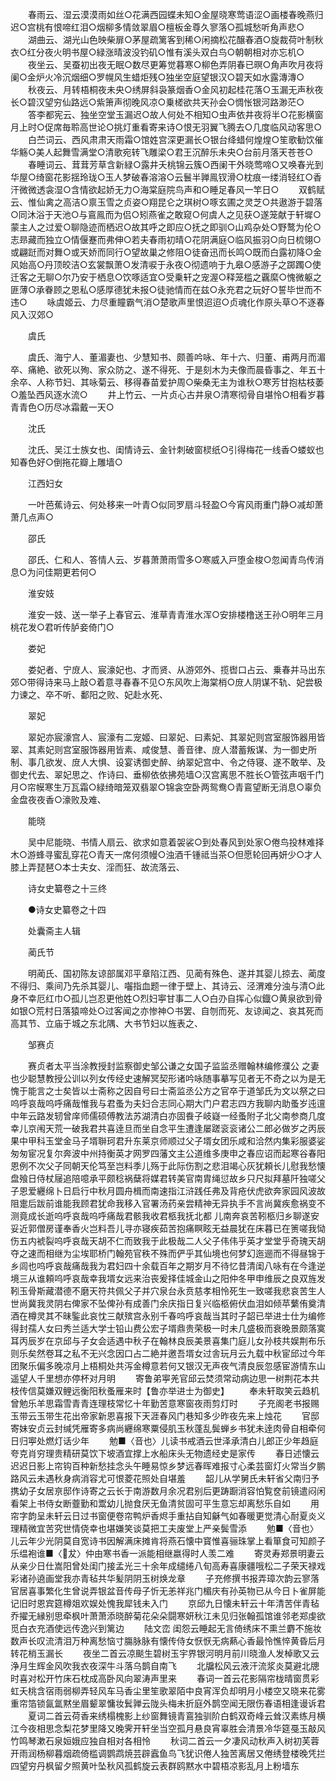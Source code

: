 <!-- { "loadSidebar": true } -->
　　春雨云、湿云漠漠雨如丝○花满西园蝶未知○金屋晓寒莺语涩○画楼春晚燕归迟○宫桃有恨啼红泪○烟柳多情敛翠眉○檀板金尊久寥落○孤城愁听角声悲○
　　湖曲云、湖光山色映柴扉○茅屋疏篱客到稀○闲摘松花醸春酒○旋裁荷叶制秋衣○红分夜火明书屋○緑涨晴波没钓矶○惟有溪头双白鸟○朝朝相对亦忘机○
　　夜坐云、吴蚕初出夜无眠○数尽更筹觉暮寒○柳色弄阴春已暝○角声吹月夜将阑○金炉火冷沉烟细○罗幌风生蜡炬残○独坐空庭望银汉○碧天如水露漙漙○
　　秋夜云、月转梧桐夜未央○绣屏斜袅篆烟香○金风初起桂花落○玉漏无声秋夜长○碧汉望穷仙路远○紫箫声彻晚风凉○乗槎欲共天孙会○惆怅银河路渺茫○
　　答李都宪云、独坐空堂玉漏迟○故人何处不相知○虫声依井夜将半○花影横窗月上时○促席毎聆高世论○挑灯重看寄来诗○恨无羽翼飞腾去○几度临风动客思○
　　白苎词云、西风肃肃天雨霜○馆姓宫深更漏长○银台绛蜡何煌煌○笙歌勧饮催华觞○美人起舞雪满堂○清歌宛转飞雕梁○君王沉醉乐未央○台前月落天苍苍○
　　春睡词云、茸茸芳草含新緑○露井夭桃锦云簇○西阑干外晓莺啼○又唤春光到华屋○绮窗花影揺玲珑○玉人梦破春溶溶○云鬟半亸鳯钗滑○枕痕一缕消轻红○香汗微微透衾湿○含情欲起娇无力○海棠庭院鸟声和○睡足春风一竿日○
　　双鹤赋云、惟仙禽之高洁○禀玉雪之贞姿○翔昆仑之琪树○啄玄圃之灵芝○共遨游于碧落○同沐浴于天池○与鵉鳯而为侣○矧燕雀之敢窥○何虞人之见获○遂笼献于轩墀○蒙主人之过爱○聊隐迹而栖迟○故其呼之即应○抚之即驯○山鸡杂处○野鹜为伦○志昻藏而独立○情偃蹇而弗伸○若夫春雨初晴○花阴满庭○临风振羽○向日梳翎○或翩跹而对舞○或天娇而同行○望故巢之修阻○徒奋迅而长鸣○既而白露初降○金风始高○丹顶皎洁○玄裳飘萧○发清唳于永夜○彻遗响于九皋○感游子之踯躅○使迁客之无聊○尔乃安于栖息○饮啄适宜○受乗轩之宠渥○释笼槛之覊縻○愧微躯之匪薄○承眷顾之恩私○感厚德犹未报○徒驰情而在兹○永充君之玩好○誓毕世而不违○
　　咏虞姬云、力尽重瞳霸气消○楚歌声里恨迢迢○贞魂化作原头草○不逐春风入汉郊○

　　虞氏

　　虞氏、海宁人、董湄妻也、少慧知书、颇善吟咏、年十六、归董、甫两月而湄卒、痛絶、欲死以殉、家众防之、遂不得死、于是刻木为夫像而晨昏事之、年五十余卒、人称节妇、其咏菊云、移得春苗爱护周○柴桑无主为谁秋○寒芳甘抱枯枝萎○羞坠西风逐水流○
　　井上竹云、一片贞心古井泉○清寒彻骨自堪怜○相看岁暮青青色○历尽冰霜戴一天○

　　沈氏

　　沈氏、吴江士族女也、闺情诗云、金针刺破窗棂纸○引得梅花一线香○蝼蚁也知春色好○倒拖花瓣上雕墙○

　　江西妇女

　　一叶芭蕉诗云、何处移来一叶青○似同罗扇斗轻盈○今宵风雨重门静○减却萧萧几点声○

　　邵氏

　　邵氏、仁和人、答情人云、岁暮萧萧雨雪多○寒威入戸堕金梭○忽闻青鸟传消息○为问佳期更若何○

　　淮安妓

　　淮安一妓、送一举子上春官云、淮草青青淮水浑○安排楼橹送王孙○明年三月桃花发○君听传胪妾倚门○

　　娄妃

　　娄妃者、宁庻人、宸濠妃也、才而贤、从游郊外、揽辔口占云、乗春并马出东郊○带得诗来马上敲○着意寻春春不见○东风吹上海棠梢○庻人阴谋不轨、妃尝极力谏之、卒不听、鄱阳之败、妃赴水死、

　　翠妃

　　翠妃亦宸濠宫人、宸濠有二宠姬、曰翠妃、曰素妃、其翠妃则宫室服饰器用皆翠、其素妃则宫室服饰器用皆素、咸俊慧、善音律、庻人潜蓄叛谋、为一御史所制、事几欲发、庻人大惧、设宴诱御史醉、纳翠妃宫中、令之侍寝、遂不敢举、及御史代去、翠妃思之、作诗曰、垂柳依依拂苑墙○汉宫离思不胜长○管弦声咽千门月○帘幙寒生万瓦霜○緑绮暗笼双翡翠○锦衾空卧两鸳鸯○青鵉望断无消息○辜负金盘夜夜香○濠败及难、

　　能晓

　　吴中尼能晓、书情人扇云、欲求如意着袈裟○到处春风到处家○倦鸟投林难择木○游蜂寻蜜乱穿花○青天一席何须幔○浊酒千锺祗当茶○但愿轮回再妍少○才人膝上弄琵琶○本士夫女、淫而狂、故流落云、

　　诗女史纂卷之十三终

　　●诗女史纂卷之十四

　　处囊斋主人辑

　　蔺氏节

　　明蔺氏、国初陈友谅部属邓平章陷江西、见蔺有殊色、遂并其婴儿掠去、蔺度不得归、乘间乃先杀其婴儿、囓指血题一律于壁上、其诗云、泾渭难分浊与清○此身不幸厄红巾○孤儿岂忍更他姓○烈妇寕甘事二人○白刅自挥心似鐡○黄泉欲到骨如银○荒村日落猿啼处○过客闻之亦惨神○书罢、自刎而死、友谅闻之、哀其死而高其节、立庙于城之东北隅、大书节妇以旌表之、

　　邹赛贞

　　赛贞者太平当涂教授封监察御史邹公谦之女国子监监丞赠翰林编修濮公  之妻也少聪慧教授公训以列女传经史速解冥契形诸吟咏随事摹写见者无不奇之以为是无愧于能言之士矣皆以士斋称之因自号曰士斋监丞公方之官卒于道邹氏为文以祭之曰呜呼哀哉呜呼痛哉惟我与君蚤为夫妇合志同心期大门户君志四方我聊内助蚤岁迍邅中年云路发轫曾庠师儒硕傅教法苏湖清白亦固飬子岐嶷一经蚤附子北父南参商几度幸儿京闱天荒一破我君共喜逹旦而坐自念平生遭逢屡蹉衮衮诸公二郎必做岁之丙辰果中甲科玉堂金马子壻聨珂君升东莱京师顺过父子壻女团乐咸和洽然内集彩服婆娑匆匆宦况复尔奔波中州持衡英才网罗四藩文主公道维多庚申之春应诏而起寒谷春阳恩例不次父子同朝天伦笃至岂料季儿殇于此际伤割之悲泪竭心灰犹頼长儿慰我愁懐盘飱日侍杖屦追陪噫承平颇稔祸蘖将媒君转美官南胄绳愆故乡只尺拟拜墓阡独嗟父子恩爱纒绵卜日启行中秋月圆舟楫而南速指江浒践任弗及背疮伏虎欲奔家园风波故阻疐后跋前谁能我顾君犹命我移入官署汤药亲尝精神无异执手不言尚冀疾愈祸变不测竟成长逝呜呼哀哉呜呼痛哉君骸我收君柩我抚北都  儿南奔哀苦靷柩归乡聊遂安妥近郭僧房谨奉香火岂料吾儿寻亦寝疾茹苦抱痛瞑眩无益晨犹在床暮已在箦嗟我恸伤五内裭裂呜呼哀哉天胡不仁而致我于此极哉二人父子伟伟乎英才堂堂乎奇瑰天胡夺之速而相继为尘埃耶桥门翰苑官秩不殊而俨乎其仙境也何梦幻迤逦而不得昼锦于乡闾也呜呼哀哉痛哉我为君妇四十余载百年之期岁月不待忆昔清闺八咏有在今逢逆境三从谁頼呜呼哀哉幸我壻女远来治丧爰择佳城金山之阳仲冬甲申维辰之良双旌发靷玉骨斯藏潜德不磨天符共佩父子并穴泉台永贲慈孝相怜死生一致嗟我悲哀苦生人世尚冀我灵阴右俾家不坠俾孙有成善门余庆指日复兴临柩俯伏血泪如倾苹蘩侑奠清酒在樽灵其不昧鍳此哀忱三献殡宫永别千春呜呼哀哉当其时子韶已举进士仕为编修得封孺人女曰秀兰适大学士铅山费公宏子壻鼎贵荣极一时未几盛极而衰晚景颇落寞耳丙辰岁在京邱与子女会适遇中秋子在翰林良辰美景喜集门庭儿女孙枝共娱荆布乐则乐矣然卷耳之私不无兴念因口占二絶并邀吾壻女过舎玩月云九载中秋宦邱过今年团聚乐偏多晚凉月上梧桐处共泻金樽意若何又银汉无声夜气清良辰忽感宦游情东山遥望人千里想亦停杯对月明
　　寄鲁弟寕羌官邱云焚须常动病边思一树荆花本共枝传信莫嫌双鲤远衡阳秋蚤雁来时【鲁亦举进士为御史】
　　奉未轩取笑云趋机曾勉乐羊思霜雪青青连理枝常忆十年勤苦意寒窗夜雨剪灯时
　　子充阁老书报赐玉带云玉带生花出帝家新恩喜报下天涯春风门巷知多少昨夜先来上烛花
　　官邸寄妹安贞云封缄凭雁寄多病尚纒绵寒粟侵肌玉秋蓬乱鬓蝉乡书犹未逹肉骨自相牵何日归寕处燃灯话少年
　　勉■〈音也〉儿读书戒酒云世泽承清白儿郎正少年趋庭夸克肖穷理贵精研莫饮下坡酒宜撑上水船床头无物遗经史是家传
　　春日述懐云迟迟日影上帘钩百种新愁挂念头午睡易惊乡梦远春晖难报寸心柔芸窗灯火常当夕鹏路风云未遇秋身病消容尤可恨菱花照处自堪羞
　　韶儿从学舅氏未轩省父南归予携幼子女居亰邸作诗寄之云长于南游数月余况君别后更踌蹰消容怕覧奁前镜遣闷闲看架上书侍女断虀勤和鬻幼儿抛食厌无鱼清贫固可平生意忘却离愁乐自如
　　用帘字韵呈未轩云日过书窗便卷帘鸭炉香烬手重拈自知龢气如春暖更觉清心耐夏炎义理精微宜苦究世情侥幸也堪嫌笑谈莫把工夫废堂上严亲鬓雪添
　　勉■〈音也〉儿云年少光阴莫自宽诗书因解满床摊肯将燕石懐中寳惟喜骊珠掌上看箪食可知颜子乐缊袍谁■〈犮〉仲由寒书香一派能相继嬴得时人羡二难
　　寄灵寿郑景明妻云从亲少日仕嵩阳曾处闺门接孟光三十余年成缱绻八旬高寿喜康疆哦松二子荣天禄戏彩诸孙遶画堂我亦青毡共华髪阴阴玉树焕龙章
　　子充修撰书报弄璋次韵云寥落官居喜事繁化生曾说弄银盆音传母子忻无恙祥兆门楣庆有孙英物已从今日卜雀屏能记旧时恩宾筵樽爼欢娱处愧我犀钱未入门
　　京邱九日懐未轩云十年清苦伴青毡乔擢无縁别思牵枫叶萧萧添晓醉菊花朵朵闘寒妍秋江未见归张翰孤馆谁邻老郑虔欲觅白衣充酒使远传逸兴到篱边
　　陆文峦  闺怨云睡起无言倚绣床不熏兰麝不施妆数声长叹流清泪万种离愁恼寸膓脉脉有懐传侍女恹恹无病爇心香最怜憔悴黄昏后月转花梢玉漏长
　　夜坐二首云凉颷生碧树玉宇界银河明月前川晓渔人发棹歌又云浄月生辉金风吹我衣夜深牛斗落乌鹊自南飞
　　北牖松风云液汗流浆炎莫避北牕时喜对松开竹床石枕成高卧风向翠涛声里来
　　春词一首云花影隔帘栊晴窗贯彩虹夭桃含宿雨弱柳弄轻风车马香尘里笙歌翠陌中良宵浑负却明月小楼空又晓来花雾重帘箔锁氤氲黙坐眉颦翠慵妆鬂亸云陇头梅未折庭外鹊空闻无限伤春语相逢谩诉君
　　夏词二首云荷香来绣榻槐影上纱窗舞镜青鵉独驯阶白鹤双奇峰云耸汉素练月横江今夜相思念梨花梦里降又晚霁开轩坐当空孤月悬良宵辜胜会清景冷华筵戞玉敲风竹鸣琴漱石泉姮娥应独自相对各相怜
　　秋词二首云一夕凄风动秋声入树初芙蓉开雨润杨柳暮烟疏倚槛调鹦鹉焼芸辟蠧鱼鸟飞犹识倦人独苦离居又倦绣登楼晚凭拦四望穷丹枫留夕照黄叶坠秋风孤鹤旋云表群鸥黙水中碧梧凉影乱月上粉墙东
